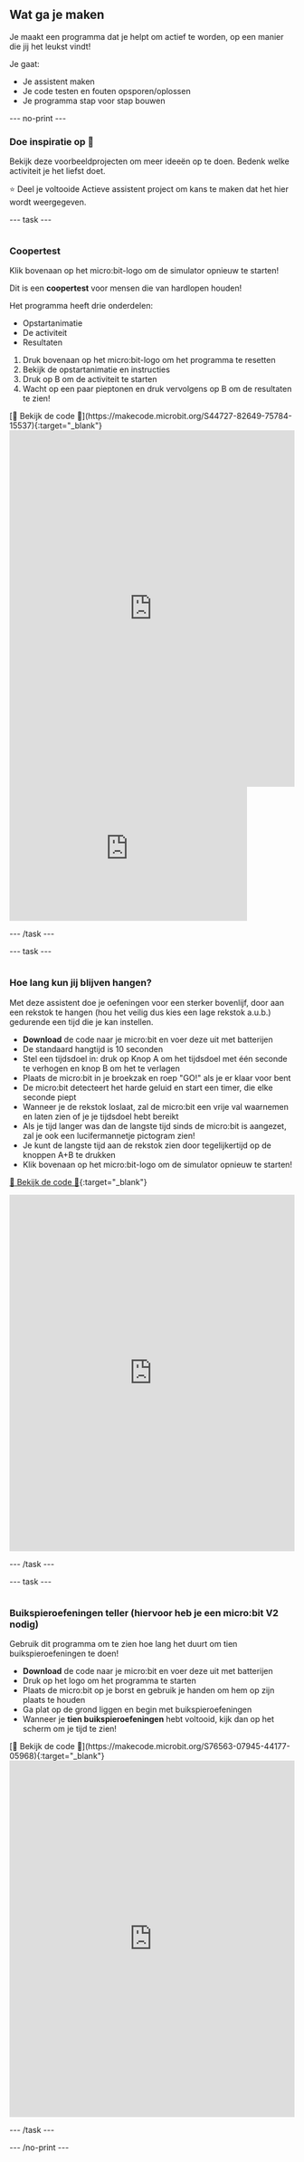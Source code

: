 ## Wat ga je maken

Je maakt een programma dat je helpt om actief te worden, op een manier die jij het leukst vindt!

Je gaat:

- Je assistent maken
- Je code testen en fouten opsporen/oplossen
- Je programma stap voor stap bouwen

\--- no-print ---

### Doe inspiratie op 💭

Bekijk deze voorbeeldprojecten om meer ideeën op te doen. Bedenk welke activiteit je het liefst doet.

⭐ Deel je voltooide Actieve assistent project om kans te maken dat het hier wordt weergegeven.

\--- task ---

<div style="display: flex; flex-wrap: wrap">
<div style="flex-basis: 200px; flex-grow: 1">  

### Coopertest

Klik bovenaan op het micro:bit-logo om de simulator opnieuw te starten!

Dit is een **coopertest** voor mensen die van hardlopen houden!

Het programma heeft drie onderdelen:

- Opstartanimatie
- De activiteit
- Resultaten

1. Druk bovenaan op het micro:bit-logo om het programma te resetten
2. Bekijk de opstartanimatie en instructies
3. Druk op B om de activiteit te starten
4. Wacht op een paar pieptonen en druk vervolgens op B om de resultaten te zien!


<div>
[👀 Bekijk de code 👀](https://makecode.microbit.org/S44727-82649-75784-15537){:target="_blank"}
<div style="position:relative;height:0;padding-bottom:125%;overflow:hidden;"><iframe style="position:absolute;top:0;left:0;width:100%;height:100%;" src="https://makecode.microbit.org/---run?id=S44727-82649-75784-15537" allowfullscreen="allowfullscreen" sandbox="allow-popups allow-forms allow-scripts allow-same-origin" frameborder="0"></iframe></div>
</div>


<iframe width="420" height="237" src="https://www.youtube.com/embed/jaPrKvT4g5A?si=QHyyjJ16U8qc3_Ac" title="YouTube video player" alt="A boy runs to and from a micro:bit twice, each time the LEDs show a heart image and it makes a beeping sound. The video then cuts to show the boy holding the micro:bit as the score is displayed on the LEDs." frameborder="0" allow="accelerometer; autoplay; clipboard-write; encrypted-media; gyroscope; picture-in-picture; web-share" allowfullscreen></iframe>

\--- /task ---

\--- task ---

<div style="display: flex; flex-wrap: wrap">
<div style="flex-basis: 200px; flex-grow: 1">  

### Hoe lang kun jij blijven hangen?

Met deze assistent doe je oefeningen voor een sterker bovenlijf, door aan een rekstok te hangen (hou het veilig dus kies een lage rekstok a.u.b.) gedurende een tijd die je kan instellen.

- **Download** de code naar je micro:bit en voer deze uit met batterijen
- De standaard hangtijd is 10 seconden
- Stel een tijdsdoel in: druk op Knop A om het tijdsdoel met één seconde te verhogen en knop B om het te verlagen
- Plaats de micro:bit in je broekzak en roep "GO!" als je er klaar voor bent
- De micro:bit detecteert het harde geluid en start een timer, die elke seconde piept
- Wanneer je de rekstok loslaat, zal de micro:bit een vrije val waarnemen en laten zien of je je tijdsdoel hebt bereikt
- Als je tijd langer was dan de langste tijd sinds de micro:bit is aangezet, zal je ook een lucifermannetje pictogram zien!
- Je kunt de langste tijd aan de rekstok zien door tegelijkertijd op de knoppen A+B te drukken
- Klik bovenaan op het micro:bit-logo om de simulator opnieuw te starten!


<div>

[👀 Bekijk de code 👀](https://makecode.microbit.org/_H8FRgC5dRe5X){:target="_blank"}

<div style="position:relative;height:0;padding-bottom:125%;overflow:hidden;"><iframe style="position:absolute;top:0;left:0;width:100%;height:100%;" src="https://makecode.microbit.org/---run?id=_H8FRgC5dRe5X" allowfullscreen="allowfullscreen" sandbox="allow-popups allow-forms allow-scripts allow-same-origin" frameborder="0"></iframe></div>


\--- /task ---

\--- task ---

<div style="display: flex; flex-wrap: wrap">
<div style="flex-basis: 200px; flex-grow: 1">  

### Buikspieroefeningen teller (hiervoor heb je een micro:bit V2 nodig)

Gebruik dit programma om te zien hoe lang het duurt om tien buikspieroefeningen te doen!

- **Download** de code naar je micro:bit en voer deze uit met batterijen
- Druk op het logo om het programma te starten
- Plaats de micro:bit op je borst en gebruik je handen om hem op zijn plaats te houden
- Ga plat op de grond liggen en begin met buikspieroefeningen
- Wanneer je **tien buikspieroefeningen** hebt voltooid, kijk dan op het scherm om je tijd te zien!


<div>
[👀 Bekijk de code 👀](https://makecode.microbit.org/S76563-07945-44177-05968){:target="_blank"}
<div style="position:relative;height:0;padding-bottom:125%;overflow:hidden;"><iframe style="position:absolute;top:0;left:0;width:100%;height:100%;" src="https://makecode.microbit.org/---run?id=S76563-07945-44177-05968" allowfullscreen="allowfullscreen" sandbox="allow-popups allow-forms allow-scripts allow-same-origin" frameborder="0"></iframe></div>
</div>

\--- /task ---

\--- /no-print ---
